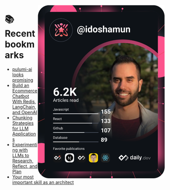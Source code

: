 <a href="https://app.daily.dev/idoshamun"><img src="https://raw.githubusercontent.com/idoshamun/idoshamun/devcard/devcard.svg" align='right' width="400" alt="Ido Shamun's Dev Card"/></a>

# 📚 Recent bookmarks
<!-- BOOKMARKS:START -->
- [pulumi-ai looks promising](https://app.daily.dev/posts/mydgDHgNQ?utm_source=rss&utm_medium=bookmarks&utm_campaign=28849d86070e4c099c877ab6837c61f0)
- [Build an Ecommerce Chatbot With Redis, LangChain, and OpenAI](https://app.daily.dev/posts/vyXX9WSRo?utm_source=rss&utm_medium=bookmarks&utm_campaign=28849d86070e4c099c877ab6837c61f0)
- [Chunking Strategies for LLM Applications](https://app.daily.dev/posts/sIdcctxr5?utm_source=rss&utm_medium=bookmarks&utm_campaign=28849d86070e4c099c877ab6837c61f0)
- [Experimenting with LLMs to Research, Reflect, and Plan](https://app.daily.dev/posts/cJE1OLx2K?utm_source=rss&utm_medium=bookmarks&utm_campaign=28849d86070e4c099c877ab6837c61f0)
- [Your most important skill as an architect](https://app.daily.dev/posts/zZAfhM5ns?utm_source=rss&utm_medium=bookmarks&utm_campaign=28849d86070e4c099c877ab6837c61f0)
<!-- BOOKMARKS:END -->
